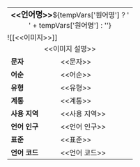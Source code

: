 <table style="width:300px;border:2px solid <<배경색>>;">
    <tr style="background-color:<<배경색>>;color:<<글자색>>;text-align:center;">
        <td colspan="2"><b style="font-size:18px;"><<언어명>></b>${tempVars['원어명'] ? '<br>' + tempVars['원어명'] : ''}</td>
    </tr>
    <tr style="display:${tempVars['이미지'] ? 'table-row' : 'none'};">
        <td colspan="2" style="padding:0;">![[<<이미지>>]]</td>
    </tr>
    <tr style="display:${tempVars['이미지 설명'] ? 'table-row' : 'none'};text-align:center;">
        <td colspan="2"><<이미지 설명>></td>
    </tr>
    <tr style="display:${tempVars['문자'] ? 'table-row' : 'none'};">
        <td style="background-color:<<배경색>>;color:<<글자색>>;font-weight:bold;"><b>문자</b></td>
        <td><<문자>></td>
    </tr>
    <tr style="display:${tempVars['어순'] ? 'table-row' : 'none'};">
        <td style="background-color:<<배경색>>;color:<<글자색>>;font-weight:bold;"><b>어순</b></td>
        <td><<어순>></td>
    </tr>
    <tr style="display:${tempVars['유형'] ? 'table-row' : 'none'};">
        <td style="background-color:<<배경색>>;color:<<글자색>>;font-weight:bold;"><b>유형</b></td>
        <td><<유형>></td>
    </tr>
    <tr style="display:${tempVars['계통'] ? 'table-row' : 'none'};">
        <td style="background-color:<<배경색>>;color:<<글자색>>;font-weight:bold;"><b>계통</b></td>
        <td><<계통>></td>
    </tr>
    <tr style="display:${tempVars['사용 지역'] ? 'table-row' : 'none'};">
        <td style="background-color:<<배경색>>;color:<<글자색>>;font-weight:bold;"><b>사용 지역</b></td>
        <td><<사용 지역>></td>
    </tr>
    <tr style="display:${tempVars['언어 인구'] ? 'table-row' : 'none'};">
        <td style="background-color:<<배경색>>;color:<<글자색>>;font-weight:bold;"><b>언어 인구</b></td>
        <td><<언어 인구>></td>
    </tr>
    <tr style="display:${tempVars['표준'] ? 'table-row' : 'none'};">
        <td style="background-color:<<배경색>>;color:<<글자색>>;font-weight:bold;"><b>표준</b></td>
        <td><<표준>></td>
    </tr>
    <tr style="display:${tempVars['언어 코드'] ? 'table-row' : 'none'};">
        <td style="background-color:<<배경색>>;color:<<글자색>>;font-weight:bold;"><b>언어 코드</b></td>
        <td><<언어 코드>></td>
    </tr>
</table>